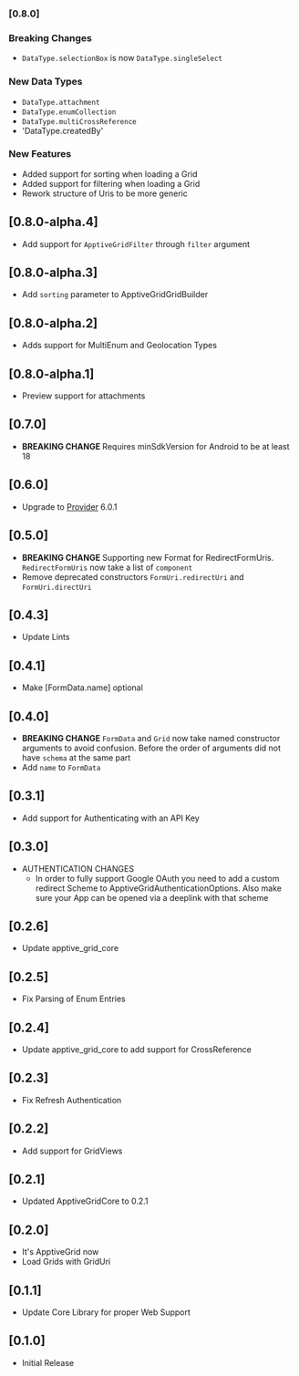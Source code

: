 ### [0.8.0]

### Breaking Changes
* `DataType.selectionBox` is now `DataType.singleSelect`

### New Data Types
* `DataType.attachment`
* `DataType.enumCollection`
* `DataType.multiCrossReference`
* 'DataType.createdBy'

### New Features
* Added support for sorting when loading a Grid
* Added support for filtering when loading a Grid
* Rework structure of Uris to be more generic

## [0.8.0-alpha.4]
* Add support for `ApptiveGridFilter` through `filter` argument

## [0.8.0-alpha.3]
* Add `sorting` parameter to ApptiveGridGridBuilder

## [0.8.0-alpha.2]
* Adds support for MultiEnum and Geolocation Types

## [0.8.0-alpha.1]
* Preview support for attachments

## [0.7.0]
* **BREAKING CHANGE** Requires minSdkVersion for Android to be at least 18

## [0.6.0]
* Upgrade to [Provider](https://pub.dev/packages/provider) 6.0.1

## [0.5.0]
* **BREAKING CHANGE** Supporting new Format for RedirectFormUris. `RedirectFormUris` now take a list of `component`
* Remove deprecated constructors `FormUri.redirectUri` and `FormUri.directUri`

## [0.4.3]
* Update Lints

## [0.4.1]
* Make [FormData.name] optional

## [0.4.0]
* **BREAKING CHANGE** `FormData` and `Grid` now take named constructor arguments to avoid confusion. Before the order of arguments did not have `schema` at the same part
* Add `name` to `FormData`

## [0.3.1]
* Add support for Authenticating with an API Key

## [0.3.0]
* AUTHENTICATION CHANGES
    * In order to fully support Google OAuth you need to add a custom redirect Scheme to ApptiveGridAuthenticationOptions. Also make sure your App can be opened via a deeplink with that scheme

## [0.2.6]
* Update apptive_grid_core

## [0.2.5]
* Fix Parsing of Enum Entries

## [0.2.4]
* Update apptive_grid_core to add support for CrossReference

## [0.2.3]
* Fix Refresh Authentication

## [0.2.2]
* Add support for GridViews

## [0.2.1]
* Updated ApptiveGridCore to 0.2.1

## [0.2.0]
* It's ApptiveGrid now
* Load Grids with GridUri

## [0.1.1]
* Update Core Library for proper Web Support

## [0.1.0]
* Initial Release
